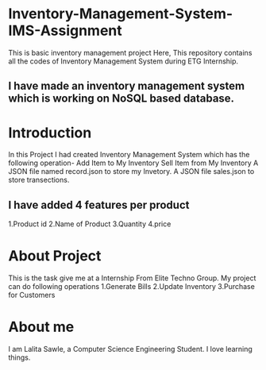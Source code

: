 # Inventory-Management-System-IMS-Assignment
This is basic inventory management project
Here, This repository contains all the codes of Inventory Management System during ETG Internship.

## I have made an inventory management system which is working on NoSQL based database. 

# Introduction
In this Project I had created Inventory Management System which has the following operation-
Add Item to My Inventory
Sell Item from My Inventory
A JSON file named record.json to store my Invetory.
A JSON file sales.json to store transections.
## I have added 4 features per product
1.Product id
2.Name of Product
3.Quantity
4.price
# About Project
This is the task give me at a Internship From Elite Techno Group.
My project can do following operations
1.Generate Bills
2.Update Inventory
3.Purchase for Customers

# About me
I am Lalita Sawle, a Computer Science Engineering Student. I love learning things.
